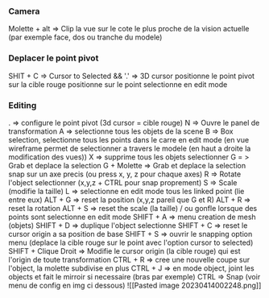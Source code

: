 ### Camera

Molette + alt => Clip la vue sur le cote le plus proche de la vision actuelle (par exemple face, dos ou tranche du modele)
### Deplacer le point pivot 
SHIT + C => Cursor to Selected 
&& '.' => 3D cursor 
positionne le point pivot sur la cible rouge positionne sur le point selectionne en edit mode


### Editing 
. => configure le point pivot (3d cursor = cible rouge)
N => Ouvre le panel de transformation
A => selectionne tous les objets de la scene
B => Box selection, selectionne tous les points dans le carre en edit mode (en vue wireframe permet de selectionner a travers le modele (en haut a droite la modification des vues))
X => supprime tous les objets selectionner
G = > Grab et deplace la selection 
G + Molette => Grab et deplace la selection snap sur un axe precis (ou press x, y, z pour chaque axes) 
R => Rotate l'object selectionner (x,y,z + CTRL pour snap proprement)
S => Scale (modifie la taille)
L => selectionne en edit mode tous les linked point (lie entre eux)
ALT + G => reset la position (x,y,z pareil que G et R)
ALT + R => reset la rotation
ALT + S => reset the scale (la taille) / ou gonfle lorsque des points sont selectionne en edit mode
SHIFT + A => menu creation de mesh (objets)
SHIFT + D => duplique l'object selectionne
SHIFT + C => reset le cursor origin a sa position de base
SHIFT + S => ouvrir le snapping option menu (deplace la cible rouge sur le point avec l'option cursor to selected)
SHIFT + Clique Droit => Modifie le cursor origin (la cible rouge) qui est l'origin de toute transformation
CTRL + R => cree une nouvelle coupe sur l'object, la molette subdivise en plus
CTRL + J => en mode object, joint les objects et fait le mirroir si necessaire (bras par exemple)
CTRL => Snap (voir menu de config en img ci dessous)
![[Pasted image 20230414002248.png]]